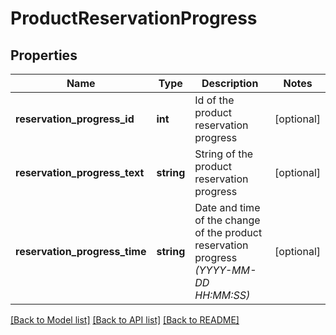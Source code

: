# ProductReservationProgress

## Properties
Name | Type | Description | Notes
------------ | ------------- | ------------- | -------------
**reservation_progress_id** | **int** | Id of the product reservation progress | [optional] 
**reservation_progress_text** | **string** | String of the product reservation progress | [optional] 
**reservation_progress_time** | **string** | Date and time of the change of the product reservation progress *(YYYY-MM-DD HH:MM:SS)* | [optional] 

[[Back to Model list]](../../README.md#documentation-for-models) [[Back to API list]](../../README.md#documentation-for-api-endpoints) [[Back to README]](../../README.md)

